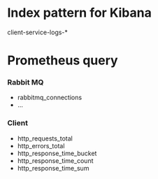 # Index pattern for Kibana      
client-service-logs-*  
# Prometheus query  
### Rabbit MQ  
  - rabbitmq_connections  
  - ...  
### Client  
  - http_requests_total
  - http_errors_total
  - http_response_time_bucket
  - http_response_time_count
  - http_response_time_sum
